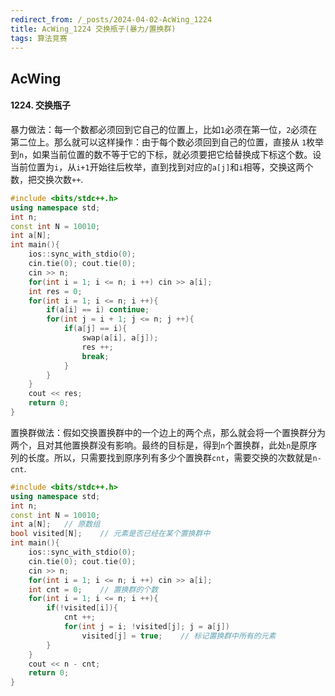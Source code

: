 ```yaml
---
redirect_from: /_posts/2024-04-02-AcWing_1224
title: AcWing_1224 交换瓶子(暴力/置换群)
tags: 算法竞赛
---
```


## AcWing

#### 1224. 交换瓶子

暴力做法：每一个数都必须回到它自己的位置上，比如`1`必须在第一位，`2`必须在第二位上。那么就可以这样操作：由于每个数必须回到自己的位置，直接从 `1`枚举到`n`，如果当前位置的数不等于它的下标，就必须要把它给替换成下标这个数。设当前位置为`i`，从`i+1`开始往后枚举，直到找到对应的`a[j]`和`i`相等，交换这两个数，把交换次数`++`.

```cpp
#include <bits/stdc++.h>
using namespace std;
int n;
const int N = 10010;
int a[N];
int main(){
    ios::sync_with_stdio(0);
    cin.tie(0); cout.tie(0);
    cin >> n;
    for(int i = 1; i <= n; i ++) cin >> a[i];
    int res = 0;
    for(int i = 1; i <= n; i ++){
        if(a[i] == i) continue;
        for(int j = i + 1; j <= n; j ++){
            if(a[j] == i){
                swap(a[i], a[j]);
                res ++;
                break;
            }
        }
    }
    cout << res;
    return 0;
}
```

置换群做法：假如交换置换群中的一个边上的两个点，那么就会将一个置换群分为两个，且对其他置换群没有影响。最终的目标是，得到`n`个置换群，此处`n`是原序列的长度。所以，只需要找到原序列有多少个置换群`cnt`，需要交换的次数就是`n-cnt`.

```cpp
#include <bits/stdc++.h>
using namespace std;
int n;
const int N = 10010;
int a[N];   // 原数组
bool visited[N];    // 元素是否已经在某个置换群中
int main(){
    ios::sync_with_stdio(0);
    cin.tie(0); cout.tie(0);
    cin >> n;
    for(int i = 1; i <= n; i ++) cin >> a[i];
    int cnt = 0;    // 置换群的个数
    for(int i = 1; i <= n; i ++){
        if(!visited[i]){
            cnt ++;
            for(int j = i; !visited[j]; j = a[j])
                visited[j] = true;    // 标记置换群中所有的元素
        }
    }
    cout << n - cnt;
    return 0;
}
```

